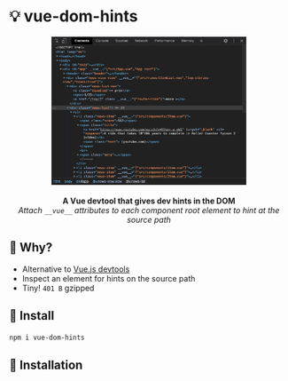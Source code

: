 # 💡 vue-dom-hints

<p align="center">
  <img src=".github/screenshot.png" width="70%">
  <br>
  <br>
  <strong>A Vue devtool that gives dev hints in the DOM</strong>
  <br>
  <i>Attach <code>__vue__</code> attributes to each component root element to hint at the source path</i>
</p>

## :raising_hand: Why?

- Alternative to [Vue.js devtools](https://chrome.google.com/webstore/detail/vuejs-devtools/nhdogjmejiglipccpnnnanhbledajbpd?hl=en)
- Inspect an element for hints on the source path
- Tiny! `401 B` gzipped


## :rocket: Install
```sh
npm i vue-dom-hints
```

## :vertical_traffic_light: Installation

